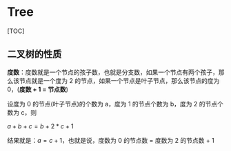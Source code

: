 # Tree

[TOC]

## 二叉树的性质

**度数**：度数就是一个节点的孩子数，也就是分支数，如果一个节点有两个孩子，那么该节点就是一个度为 2 的节点，如果一个节点是叶子节点，那么该节点的度为 0，(**度数 + 1 = 节点数**​)

设度为 0 的节点(叶子节点)的个数为 a，度为 1 的节点个数为 b，度为 2 的节点个数为 c，则

$a + b + c = b + 2*c + 1$ 

结果就是：$a = c + 1$，也就是说，度数为 0 的节点数 = 度数为 2 的节点数 + 1






